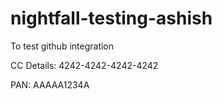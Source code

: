 # nightfall-testing-ashish
To test github integration

CC Details: 4242-4242-4242-4242

PAN: AAAAA1234A
